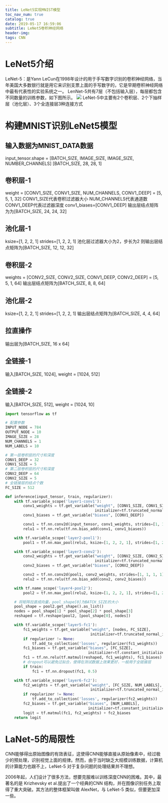 ```yaml
---
title: LeNet5实现MNIST模型
toc_nav_num: true
catalog: true
date: 2019-05-17 16:59:06
subtitle: LeNet5卷积神经网络
header-img:
tags: CNN
---
```

# LeNet5介绍
LeNet-5：是Yann LeCun在1998年设计的用于手写数字识别的卷积神经网络，当年美国大多数银行就是用它来识别支票上面的手写数字的，它是早期卷积神经网络中最有代表性的实验系统之一。
LenNet-5共有7层（不包括输入层），每层都包含不同数量的训练参数，如下图所示。 
![](/img/acticle/lenet5_model.png)
LeNet-5中主要有2个卷积层、2个下抽样层（池化层）、3个全连接层3种连接方式

# 构建MNIST识别LeNet5模型
## 输入数据为MNIST_DATA数据
input_tensor.shape = [BATCH_SIZE, IMAGE_SIZE, IMAGE_SIZE, NUMBER_CHANNELS]
[BATCH_SIZE, 28, 28, 1]

## 卷积层-1
weight = [CONV1_SIZE, CONV1_SIZE, NUM_CHANNELS, CONV1_DEEP] = [5, 5, 1, 32]
CONV1_SIZE代表卷积过滤器大小
NUM_CHANNELS代表通道数
CONV1_DEEP代表过滤器深度
conv1_biases=[CONV1_DEEP]
输出层结点矩阵为为[BATCH_SIZE, 24, 24, 32]

## 池化层-1
ksize=[1, 2, 2, 1]
strides=[1, 2, 2, 1]
池化层过滤器大小为2，步长为2
则输出层结点矩阵为[BATCH_SIZE, 12, 12, 32]

## 卷积层-2
weights = [CONV2_SIZE, CONV2_SIZE, CONV1_DEEP, CONV2_DEEP] = [5, 5, 1, 64]
输出层结点矩阵为[BATCH_SIZE, 8, 8, 64]

## 池化层-2
ksize=[1, 2, 2, 1]
strides=[1, 2, 2, 1]
输出层结点矩阵为[BATCH_SIZE, 4, 4, 64]

## 拉直操作
输出层为[BATCH_SIZE, 16 x 64]

## 全链接-1
输入[BATCH_SIZE, 1024], weight = [1024, 512]

## 全链接-2
输入[BATCH_SIZE, 512], weight = [1024, 10]


```python
import tensorflow as tf

# 配置参数
INPUT_NODE = 784
OUTPUT_NODE = 10
IMAGE_SIZE = 28
NUM_CHANNELS = 1
NUM_LABELS = 10

# 第一层卷积层的尺寸和深度
CONV1_DEEP = 32
CONV1_SIZE = 5
# 第二层卷积层的尺寸和深度
CONV2_DEEP = 64
CONV2_SIZE = 5
# 全链接层的结点个数
FC_SIZE = 512

def inference(input_tensor, train, regularizer):
    with tf.variable_scope('layer1-conv1'):
        conv1_weights = tf.get_variable("weight", [CONV1_SIZE, CONV1_SIZE, NUM_CHANNELS, CONV1_DEEP],
                                        initializer=tf.truncated_normal_initializer(stddev=0.1))
        conv1_biases = tf.get_variable("biases", [CONV1_DEEP])

        conv1 = tf.nn.conv2d(input_tensor, conv1_weights, strides=[1, 1, 1, 1], padding='SAME')
        relu1 = tf.nn.relu(tf.nn.bias_add(conv1, conv1_biases))

    with tf.variable_scope('layer2-pool1'):
        pool1 = tf.nn.max_pool(relu1, ksize=[1, 2, 2, 1], strides=[1, 2, 2, 1], padding='SAME')

    with tf.variable_scope('layer3-conv2'):
        conv2_weights = tf.get_variable("weight", [CONV2_SIZE, CONV2_SIZE, CONV1_DEEP, CONV2_DEEP],
                                        initializer=tf.truncated_normal_initializer(stddev=0.1))
        conv2_biases = tf.get_variable("biases", [CONV2_DEEP])

        conv2 = tf.nn.conv2d(pool1, conv2_weights, strides=[1, 1, 1, 1], padding='SAME')
        relu2 = tf.nn.relu(tf.nn.bias_add(conv2, conv2_biases))

    with tf.name_scope('layer4-pool2'):
        pool2 = tf.nn.max_pool(relu2, ksize=[1, 2, 2, 1], strides=[1, 2, 2, 1], padding='SAME')

    # 将矩阵拉直成向量，pool_shape[0]为BATCH_SIZE的大小
    pool_shape = pool2.get_shape().as_list()
    nodes = pool_shape[1] * pool_shape[2] * pool_shape[3]
    reshaped = tf.reshape(pool2, [pool_shape[0], nodes])

    with tf.variable_scope('layer5-fc1'):
        fc1_weights = tf.get_variable("weight", [nodes, FC_SIZE],
                                      initializer=tf.truncated_normal_initializer(stddev=0.1))
        if regularizer != None:
            tf.add_to_collection('losses', regularizer(fc1_weights))
        fc1_biases = tf.get_variable("biases", [FC_SIZE],
                                     initializer=tf.constant_initializer(0.1))
        fc1 = tf.nn.relu(tf.matmul(reshaped, fc1_weights), fc1_biases)
        # dropout可以避免过拟合，使得在测试数据上效果更好，一般用于全链接层
        if train:
            fc1 = tf.nn.dropout(fc1, 0.5)

    with tf.variable_scope('layer6-fc2'):
        fc2_weights = tf.get_variable("weight", [FC_SIZE, NUM_LABELS],
                                      initializer=tf.truncated_normal_initializer(stddev=0.1))
        if regularizer != None:
            tf.add_to_collection('losses', regularizer(fc2_weights))
        fc2_biases = tf.get_variable("biases", [NUM_LABELS],
                                     initializer=tf.constant_initializer(0.1))
        logit = tf.matmul(fc1, fc2_weights) + fc2_biases
    return logit
```

# LaNet-5的局限性 
CNN能够得出原始图像的有效表征，这使得CNN能够直接从原始像素中，经过极少的预处理，识别视觉上面的规律。然而，由于当时缺乏大规模训练数据，计算机的计算能力也跟不上，LeNet-5 对于复杂问题的处理结果并不理想。

2006年起，人们设计了很多方法，想要克服难以训练深度CNN的困难。其中，最著名的是 Krizhevsky et al.提出了一个经典的CNN 结构，并在图像识别任务上取得了重大突破。其方法的整体框架叫做 AlexNet，与 LeNet-5 类似，但要更加深一些。 